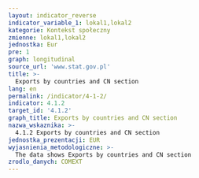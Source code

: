```yaml
---
layout: indicator_reverse
indicator_variable_1: lokal1,lokal2
kategorie: Kontekst społeczny
zmienne: lokal1,lokal2
jednostka: Eur
pre: 1
graph: longitudinal
source_url: 'www.stat.gov.pl'
title: >-
  Exports by countries and CN section
lang: en
permalink: /indicator/4-1-2/
indicator: 4.1.2
target_id: '4.1.2'
graph_title: Exports by countries and CN section
nazwa_wskaznika: >-
  4.1.2 Exports by countries and CN section
jednostka_prezentacji: EUR
wyjasnienia_metodologiczne: >-
  The data shows Exports by countries and CN section
zrodlo_danych: COMEXT
---
```

